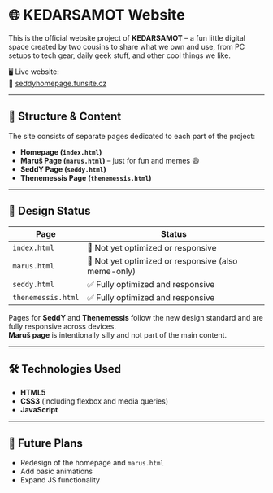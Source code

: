 # 🌐 KEDARSAMOT Website

This is the official website project of **KEDARSAMOT** – a fun little digital space created by two cousins to share what we own and use, from PC setups to tech gear, daily geek stuff, and other cool things we like.

🖥 Live website:  
🔗 [seddyhomepage.funsite.cz](https://seddyhomepage.funsite.cz/)

---

## 🧱 Structure & Content

The site consists of separate pages dedicated to each part of the project:

- **Homepage (`index.html`)**  
- **Maruš Page (`marus.html`)** – just for fun and memes 😄  
- **SeddY Page (`seddy.html`)**
- **Thenemessis Page (`thenemessis.html`)**

---

## 🎨 Design Status

| Page                | Status                                 |
|---------------------|----------------------------------------|
| `index.html`        | 🔧 Not yet optimized or responsive      |
| `marus.html`        | 🔧 Not yet optimized or responsive (also meme-only) |
| `seddy.html`        | ✅ Fully optimized and responsive       |
| `thenemessis.html`  | ✅ Fully optimized and responsive       |

Pages for **SeddY** and **Thenemessis** follow the new design standard and are fully responsive across devices.  
**Maruš page** is intentionally silly and not part of the main content.

---

## 🛠 Technologies Used

- **HTML5**
- **CSS3** (including flexbox and media queries)
- **JavaScript**

---

## 🧩 Future Plans

- Redesign of the homepage and `marus.html`
- Add basic animations
- Expand JS functionality
